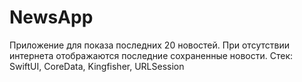 # NewsApp
Приложение для показа последних 20 новостей. При отсутствии интернета отображаются последние сохраненные новости.
Стек: SwiftUI, CoreData, Kingfisher, URLSession
